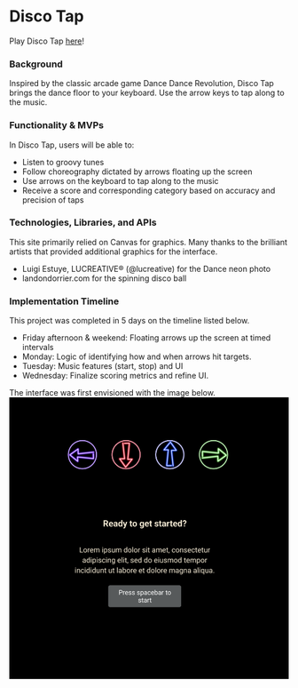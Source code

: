# Disco Tap

Play Disco Tap [here](https://shanenak.github.io/disco-tap/)!

### Background

Inspired by the classic arcade game Dance Dance Revolution, Disco Tap brings the dance floor to your keyboard. Use the arrow keys to tap along to the music.

### Functionality & MVPs

In Disco Tap, users will be able to:

- Listen to groovy tunes
- Follow choreography dictated by arrows floating up the screen
- Use arrows on the keyboard to tap along to the music
- Receive a score and corresponding category based on accuracy and precision of taps

### Technologies, Libraries, and APIs

This site primarily relied on Canvas for graphics. Many thanks to the brilliant artists that provided additional graphics for the interface.

- Luigi Estuye, LUCREATIVE® (@lucreative) for the Dance neon photo
- landondorrier.com for the spinning disco ball

### Implementation Timeline

This project was completed in 5 days on the timeline listed below.

- Friday afternoon & weekend: Floating arrows up the screen at timed intervals
- Monday: Logic of identifying how and when arrows hit targets.
- Tuesday: Music features (start, stop) and UI
- Wednesday: Finalize scoring metrics and refine UI.

The interface was first envisioned with the image below.
![wireframe](./images/wireframe.png)
